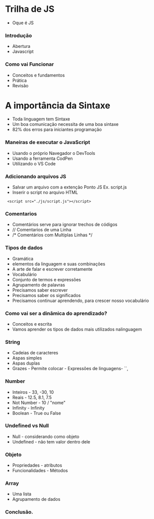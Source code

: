 # Trilha de JS
- Oque é JS
### Introdução
- Abertura
- Javascript

### Como vai Funcionar
- Conceitos e fundamentos
- Prática
- Revisão

# A importância da Sintaxe
- Toda linguagem tem Sintaxe
- Um boa comunicação necessita de uma boa sintaxe
- 82% dos erros para iniciantes programação

### Maneiras de executar o JavaScript
- Usando o próprio Navegador o DevTools
- Usando a ferramenta CodPen
- Utilizando o VS Code

### Adicionando arquivos JS
- Salvar um arquivo com a extenção Ponto JS Ex. script.js
- Inserir o script no arquivo HTML 
```
 <script src="./js/script.js"></script>
```
### Comentarios
- Comentários serve para ignorar trechos de códigos
- // Comentarios de uma Linha 
- /* Comentários com Multiplas Linhas */

### Tipos de dados
- Gramática
- elementos da linguagem e suas combinações
- A arte de falar e escrever corretamente
- Vocabulário
- Conjunto de termos e expressões
- Agrupamento de palavras
- Precisamos saber escrever
- Precisamos saber os significados
- Precisamos continuar aprendendo, para crescer nosso vocabulário

### Como vai ser a dinâmica do aprendizado?
- Conceitos e escrita
- Vamos aprender os tipos de dados mais utilizados nalinguagem

### String
- Cadeias de caracteres
- Aspas simples 
- Aspas duplas
- Grazes - Permite colocar - Expressões de linguagens- ``, 

### Number
- Inteiros - 33, -30, 10
- Reais - 12.5, 8.1, 7.5
- Not Number - 10 / "nome"
- Infinity - Infinity
- Boolean - True ou False

### Undefined vs Null
- Null -  considerando como objeto
- Undefined -  não tem valor dentro dele

### Objeto
- Propriedades - atributos
- Funcionalidades - Métodos

### Array
- Uma lista
- Agrupamento de dados

### Conclusão.

